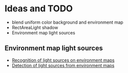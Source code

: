 # Ideas and TODO

- blend uniform color background and environment map
- RectAreaLight shadow
- Environment map light sources

## Environment map light sources

- [Recognition of light sources on environment maps](https://sudonull.com/post/25920-Recognition-of-light-sources-on-environment-maps)
- [Detection of light sources from environment maps](http://alinloghin.com/articles/env_lights.html)
